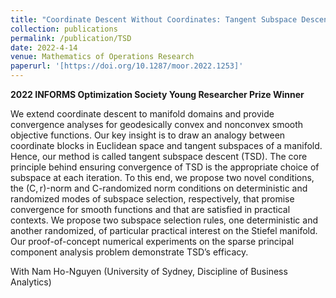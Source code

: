 ```yaml
---
title: "Coordinate Descent Without Coordinates: Tangent Subspace Descent on Riemannian Manifolds"
collection: publications
permalink: /publication/TSD
date: 2022-4-14
venue: Mathematics of Operations Research
paperurl: '[https://doi.org/10.1287/moor.2022.1253]'
---
```


**2022 INFORMS Optimization Society Young Researcher Prize Winner**

We extend coordinate descent to manifold domains and provide convergence analyses for geodesically convex and nonconvex smooth objective functions. Our key insight is to draw an analogy between coordinate blocks in Euclidean space and tangent subspaces of a manifold. Hence, our method is called tangent subspace descent (TSD). The core principle behind ensuring convergence of TSD is the appropriate choice of subspace at each iteration. To this end, we propose two novel conditions, the (C, r)-norm and C-randomized norm conditions on deterministic and randomized modes of subspace selection, respectively, that promise convergence for smooth functions and that are satisfied in practical contexts. We propose two subspace selection rules, one deterministic and another randomized, of particular practical interest on the Stiefel manifold. Our proof-of-concept numerical experiments on the sparse principal component analysis problem demonstrate TSD’s efficacy.

With Nam Ho-Nguyen (University of Sydney, Discipline of Business Analytics)


